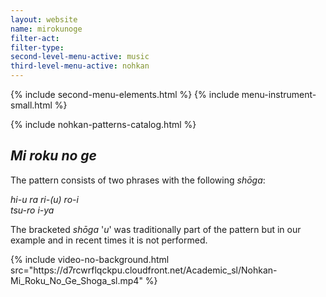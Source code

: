 ```yaml
---
layout: website
name: mirokunoge
filter-act:
filter-type:
second-level-menu-active: music
third-level-menu-active: nohkan
---
```


{% include second-menu-elements.html %}
{% include menu-instrument-small.html %}
<main class="page-content">
<div class="wrapper sidebar-contents">
  <aside class="sidebar-contents__table">
    {% include nohkan-patterns-catalog.html %}
  </aside>
  <section class="sidebar-contents__section">
  <div class="text-container">
  <h2><em>Mi roku no ge</em></h2> <p>The pattern consists of two phrases with the following <em>shōga</em>:</p><p>
<em>hi-u ra ri-(u) ro-i<br>
tsu-ro i-ya
</em>
</p><p>The bracketed <em>shōga</em> '<em>u</em>' was traditionally part of the pattern but in our example and in recent times it is not performed.</p>
{% include video-no-background.html
  src="https://d7rcwrflqckpu.cloudfront.net/Academic_sl/Nohkan-Mi_Roku_No_Ge_Shoga_sl.mp4"
%}
  </div>
  </section>
  </div>
</main>
